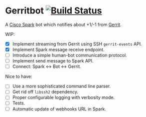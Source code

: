 # Gerritbot [![Build Status](https://travis-ci.org/boxdot/gerritbot-rs.svg?branch=master)](https://travis-ci.org/boxdot/gerritbot-rs)

A [Cisco Spark](https://www.ciscospark.com) bot which notifies about +1/-1 from [Gerrit](https://www.gerritcodereview.com).

WIP:

- [x] Implement streaming from Gerrit using SSH `gerrit-events` API.
- [x] Implement Spark message receive endpoint.
- [ ] Introduce a simple human-bot communication protocol.
- [ ] Implement send message to Spark API.
- [ ] Connect: Spark <-> Bot <-> Gerrit.

Nice to have:

- [ ] Use a more sophisticated command line parser.
- [ ] Get rid off `libssh2` dependency.
- [ ] Proper configurable logging with verbosity mode.
- [ ] Tests.
- [ ] Automatic update of webhooks URL in Spark.

